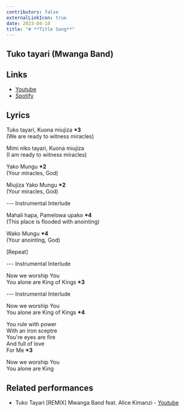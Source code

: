 ```yaml
---
contributors: false
externalLinkIcon: true
date: 2023-04-10
title: "# **T﻿itle Song**"
---
```

## Tuko tayari (Mwanga Band)

## Links

* [Youtube](https://youtu.be/eoIHxiyOZAk)
* [Spotify](https://open.spotify.com/track/4JpNZukH0FMF5hmga7DQba?si=ab648708a17a4eea)

## Lyrics

Tuko tayari, Kuona miujiza **\*3**<br>
(We are ready to witness miracles)

Mimi niko tayari, Kuona miujiza<br>
(I am ready to witness miracles)

Yako Mungu **\*2**<br>
(Your miracles, God)

Miujiza Yako Mungu **\*2**<br>
(Your miracles, God)

\--- Instrumental Interlude

Mahali hapa, Pamelowa upako **\*4**<br>
(This place is flooded with anointing)

Wako Mungu **\*4**<br>
(Your anointing, God)

\[Repeat]

\--- Instrumental Interlude

Now we worship You<br>
You alone are King of Kings **\*3**

\--- Instrumental Interlude

Now we worship You<br>
You alone are King of Kings **\*4**

You rule with power<br>
With an iron sceptre<br>
You're eyes are fire<br>
And full of love<br>
For Me **\*3**

Now we worship You<br>
You alone are King

## Related performances

* Tuko Tayari \[REMIX] Mwanga Band feat. Alice Kimanzi - [Youtube](https://youtu.be/-aHXCfpwuRg)